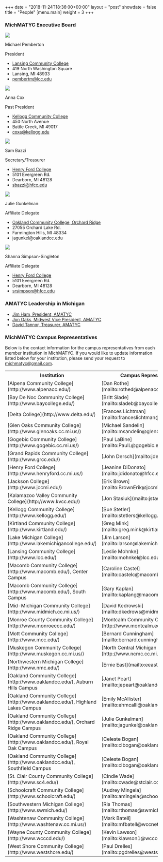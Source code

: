 +++
date = "2018-11-24T18:36:00+00:00"
layout = "post"
showdate = false
title = "People"
[menu.main]
weight = 3
+++

### MichMATYC Executive Board

<div class=leadership-wrap>
<div class=leadership-card>
<div class=leadership-card-head><img class=leadership src=/uploads/pemberton.jpg> 
<div class=flex-wrap>   
<p class=name>Michael Pemberton
<p class=title>President
</div>
</div>
<div class=contact-wrap>
<ul class=fa-ul>
<li><i class="fa-li fa fas fa-home"></i><a href="http://www.lcc.edu/" target=_blank> Lansing Community College</a>
<li><i class="fa-li fa-address-card far"></i>419 North Washington Square<li><i class="fa-li fa-address-card far"></i>Lansing, MI  48933
<li><i class="fa-li fa fas fa-envelope"></i><a href="mailto:pembertm@lcc.edu?Subject=MichMATYC">pembertm@lcc.edu</a>
</ul>
</div>
</div>
  
<div class=leadership-card>
<div class=leadership-card-head><img class=leadership src=/uploads/placeholder.png> 
<div class=flex-wrap>
<p class=name>Anna Cox
<p class=title>Past President
</div>
</div>
<div class=contact-wrap>
<ul class=fa-ul>
<li><i class="fa-li fa fas fa-home"></i><a href="http://www.kellogg.edu/" target=_blank> Kellogg Community College</a>
<li><i class="fa-li fa-address-card far"></i>450 North Avenue<li><i class="fa-li fa-address-card far"></i>Battle Creek, MI  49017<li><i class="fa-li fa fas fa-envelope"></i><a href="mailto:coxa@kellogg.edu?Subject=MichMATYC">coxa@kellogg.edu</a>
</ul>
</div>
</div>

<div class=leadership-card>
<div class=leadership-card-head><img class=leadership src=/uploads/placeholder.png> 
<div class=flex-wrap>
<p class=name>Sam Bazzi
<p class=title>Secretary/Treasurer
</div>
</div>
<div class=contact-wrap>
<ul class=fa-ul>
<li><i class="fa-li fa fas fa-home"></i><a href="https://www.hfcc.edu/" target=_blank> Henry Ford College</a>
<li><i class="fa-li fa-address-card far"></i>5101 Evergreen Rd.<li><i class="fa-li fa-address-card far"></i>Dearborn, MI  48128
<li><i class="fa-li fa fas fa-envelope"></i><a href="mailto:sbazzi@hfcc.edu?Subject=MichMATYC">sbazzi@hfcc.edu</a>
</ul>
</div>
</div>

<div class=leadership-card>
<div class=leadership-card-head><img class=leadership src=/uploads/gunkelman.jpg> 
<div class=flex-wrap>
<p class=name>Julie Gunkelman
<p class=title>Affiliate Delegate
</div>
</div>
<div class=contact-wrap>
<ul class=fa-ul>
<li><i class="fa-li fa fas fa-home"></i><a href= "https://www.oaklandcc.edu/" target=_blank> Oakland Community College, Orchard Ridge</a>
<li><i class="fa-li fa-address-card far"></i>27055 Orchard Lake Rd.<li><i class="fa-li fa-address-card far"></i>Farmington Hills, MI  48334<li>
<i class="fa-li fa fas fa-envelope"></i><a href="mailto:jagunkel@oaklandcc.edu?Subject=MichMATYC">jagunkel@oaklandcc.edu</a>
</ul>
</div>
</div>

<div class=leadership-card>
<div class=leadership-card-head><img class=leadership src=/uploads/simpsonsingleton.jpg> 
<div class=flex-wrap>
<p class=name>Shanna Simpson-Singleton
<p class=title>Affiliate Delegate
</div>
</div>
<div class=contact-wrap>
<ul class=fa-ul>
<li><i class="fa-li fa fas fa-home"></i><a href="https://www.hfcc.edu/" target=_blank> Henry Ford College</a>
<li><i class="fa-li fa-address-card far"></i>5101 Evergreen Rd.<li><i class="fa-li fa-address-card far"></i>Dearborn, MI  48128
<li><i class="fa-li fa fas fa-envelope"></i><a href="mailto:srsimpson@hfcc.edu?Subject=MichMATYC">srsimpson@hfcc.edu</a>
</ul>
</div>
</div>
</div>

### AMATYC Leadership in Michigan

* [Jim Ham, President, AMATYC](mailto:jaham1729@gmail.com)
* [Jon Oaks, Midwest Vice President, AMATYC](mailto:jonnyoaks@gmail.com)
* [David Tannor, Treasurer, AMATYC](mailto:davetannor@gmail.com)


### MichMATYC Campus Representatives

Below is the contact information for the campus representatives from each member institution in MichMATYC. If you would like to update information listed below for your institution, please send your request to [michmatyc@gmail.com](mailto:michmatyc@gmail.com).

<table class="tg">

<tr>
<th class="tg-c3ow"><b>Institution</b></th>
<th class="tg-c3ow"><b>Campus Representative</b></th>
</tr>

<tr>
<td class="tg-c3ow">[Alpena Community College](http://www.alpenacc.edu/)</td>
<td class="tg-c3ow">[Dan Rothe](mailto:rothed@alpenacc.edu)</td>
</tr>

<tr>
<td class="tg-c3ow">[Bay De Noc Community College](http://www.baycollege.edu/)</td>
<td class="tg-c3ow">[Britt Slade](mailto:sladeb@baycollege.edu)</td>
</tr>

<tr>
<td class="tg-c3ow">[Delta College](http://www.delta.edu/)</td>
<td class="tg-c3ow">[Frances Lichtman](mailto:franceslichtman@delta.edu)</td>
</tr>

<tr>
<td class="tg-c3ow">[Glen Oaks Community College](http://www.glenoaks.cc.mi.us/)</td>
<td class="tg-c3ow">[Michael Sandelin](mailto:msandelin@glenoaks.edu)</td>
</tr>

<tr>
<td class="tg-c3ow">[Gogebic Community College](http://www.gogebic.cc.mi.us/)</td>
<td class="tg-c3ow">[Paul LaBine](mailto:PaulL@gogebic.edu)</td>
</tr>

<tr>
<td class="tg-c3ow">[Grand Rapids Community College](http://www.grcc.edu/)</td>
<td class="tg-c3ow">[John Dersch](mailto:jdersch@grcc.edu)</td>
</tr>

<tr>
<td class="tg-c3ow">[Henry Ford College](http://www.henryford.cc.mi.us/)</td>
<td class="tg-c3ow">[Jeanine DiDonato](mailto:jdidonato@hfcc.edu)</td>
</tr>

<tr>
<td class="tg-c3ow">[Jackson College](http://www.jccmi.edu/)</td>
<td class="tg-c3ow">[Erik Brown](mailto:BrownErik@jccmi.edu)</td>
</tr>

<tr>
<td class="tg-c3ow">[Kalamazoo Valley Community College](http://www.kvcc.edu/)</td>
<td class="tg-c3ow">[Jon Stasiuk](mailto:jstasiuk@kvcc.edu)</td>
</tr>

<tr>
<td class="tg-c3ow">[Kellogg Community College](http://www.kellogg.edu/)</td>
<td class="tg-c3ow">[Sue Stetler](mailto:stetlers@kellogg.edu)</td>
</tr>

<tr>
<td class="tg-c3ow">[Kirtland Community College](http://www.kirtland.edu/)</td>
<td class="tg-c3ow">[Greg Mink](mailto:greg.mink@kirtland.edu)</td>
</tr>

<tr>
<td class="tg-c3ow">[Lake Michigan College](http://www.lakemichigancollege.edu/)</td>
<td class="tg-c3ow">[Jim Larson](mailto:larson@lakemichigancollege.edu)</td>
</tr>

<tr>
<td class="tg-c3ow">[Lansing Community College](http://www.lcc.edu/)</td>
<td class="tg-c3ow">[Leslie Mohnke](mailto:mohnkel@lcc.edu)</td>
</tr>

<tr>
<td class="tg-c3ow">[Macomb Community College](http://www.macomb.edu/), Center Campus</td>
<td class="tg-c3ow">[Caroline Castel](mailto:castelc@macomb.edu)</td>
</tr>

<tr>
<td class="tg-c3ow">[Macomb Community College](http://www.macomb.edu/), South Campus</td>
<td class="tg-c3ow">[Gary Kaplan](mailto:kaplang@macomb.edu)</td>
</tr>

<tr>
<td class="tg-c3ow">[Mid-Michigan Community College](http://www.midmich.cc.mi.us/)</td>
<td class="tg-c3ow">[David Kedrowski](mailto:dkedrows@midmich.edu)</td>
</tr>

<tr>
<td class="tg-c3ow">[Monroe County Community College](http://www.monroeccc.edu/)</td>
<td class="tg-c3ow>[Vinnie Maltese](mailto:vmaltese@monroeccc.edu)</td>
</tr>

<tr>
<td class="tg-c3ow">[Montcalm Community College](http://www.montcalm.edu/)</td>
<td class="tg-c3ow">[Brianne Lodholtz](mailto:briannel@montcalm.edu)</td>
</tr>

<tr>
<td class="tg-c3ow">[Mott Community College](http://www.mcc.edu/)</td>
<td class="tg-c3ow">[Bernard Cunningham](mailto:bernard.cunninghamp@mcc.edu)</td>
</tr>

<tr>
<td class="tg-c3ow">[Muskegon Community College](http://www.muskegon.cc.mi.us/)</td>
<td class="tg-c3ow>[Gary Nonnemacher](mailto:Gary.Nonnemacher@muskegoncc.edu)</td>
</tr>

<tr>
<td class="tg-c3ow">[North Central Michigan College](http://www.ncmc.cc.mi.us/)</td>
<td class="tg-c3ow">[Gary Kerstinger](mailto:gkersting@ncmich.edu)</td>
</tr>

<tr>
<td class="tg-c3ow">[Northwestern Michigan College](http://www.nmc.edu/)</td>
<td class="tg-c3ow">[Ernie East](mailto:eeast@nmc.edu)</td>
</tr>

<tr>
<td class="tg-c3ow">[Oakland Community College](http://www.oaklandcc.edu/), Auburn Hills Campus</td>
<td class="tg-c3ow">[Janet Peart](mailto:jepeart@oaklandcc.edu)</td>
</tr>

<tr>
<td class="tg-c3ow">[Oakland Community College](http://www.oaklandcc.edu/), Highland Lakes Campus</td>
<td class="tg-c3ow">[Emily McAllister](mailto:ehmcalli@oaklandcc.edu)</td>
</tr>

<tr>
<td class="tg-c3ow">[Oakland Community College](http://www.oaklandcc.edu/), Orchard Ridge Campus</td>
<td class="tg-c3ow">[Julie Gunkelman](mailto:jagunkel@oaklandcc.edu)</td>
</tr>

<tr>
<td class="tg-c3ow">[Oakland Community College](http://www.oaklandcc.edu/), Royal Oak Campus</td>
<td class="tg-c3ow">[Celeste Bogan](mailto:clbogan@oaklandcc.edu)</td>
</tr>

<tr>
<td class="tg-c3ow">[Oakland Community College](http://www.oaklandcc.edu/), Southfield Campus</td>
<td class="tg-c3ow">[Celeste Bogan](mailto:clbogan@oaklandcc.edu)</td>
</tr>

<tr>
<td class="tg-c3ow">[St. Clair County Community College](http://www.sc4.edu/)</td>
<td class="tg-c3ow">[Cindie Wade](mailto:cwade@stclair.cc.mi.us)</td>
</tr>

<tr>
<td class="tg-c3ow">[Schoolcraft Community College](http://www.schoolcraft.edu/)</td>
<td class="tg-c3ow">[Audrey Mingela](mailto:amingela@schoolcraft.edu)</td>
</tr>

<tr>
<td class="tg-c3ow">[Southwestern Michigan College](http://www.swmich.edu/)</td>
<td class="tg-c3ow">[Ria Thomas](mailto:rthomas@swmich.edu)</td>
</tr>

<tr>
<td class="tg-c3ow">[Washtenaw Community College](http://www.washtenaw.cc.mi.us/)</td>
<td class="tg-c3ow">[Mark Batell](mailto:mfbatell@wccnet.org)</td>
</tr>

<tr>
<td class="tg-c3ow">[Wayne County Community College](http://www.wcccd.edu/)</td>
<td class="tg-c3ow">[Kevin Lawson](mailto:klawson1@wcccd.edu)</td>
</tr>

<tr>
<td class="tg-c3ow">[West Shore Community College](http://www.westshore.edu/)</td>
<td class="tg-c3ow">[Paul Drelles](mailto:pgdrelles@westshore.edu)</td>
</tr>

</table>
